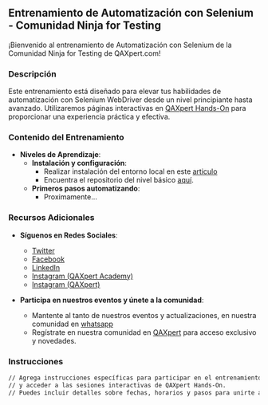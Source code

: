 ## Entrenamiento de Automatización con Selenium - Comunidad Ninja for Testing

¡Bienvenido al entrenamiento de Automatización con Selenium de la Comunidad Ninja for Testing de QAXpert.com!

### Descripción

Este entrenamiento está diseñado para elevar tus habilidades de automatización con Selenium WebDriver desde un nivel principiante hasta avanzado. Utilizaremos páginas interactivas en [QAXpert Hands-On](https://qaxpert.com/hands-on) para proporcionar una experiencia práctica y efectiva.

### Contenido del Entrenamiento

- **Niveles de Aprendizaje**:
  - **Instalación y configuración**:
    - Realizar instalación del entorno local en este [articulo](https://qaxpert.com/selenium-webdriver-instalacion-y-configuracion/) 
    - Encuentra el repositorio del nivel básico [aquí](https://github.com/QAXpert/qa_automation_selenium/tree/main/WS1_instalacion_configuracion).
  - **Primeros pasos automatizando**:
    - Proximamente...

### Recursos Adicionales

- **Síguenos en Redes Sociales**:
  - [Twitter](https://twitter.com/qaxpertacademy)
  - [Facebook](https://www.facebook.com/qaxpertacademy)
  - [LinkedIn](https://www.linkedin.com/company/qaxpert/)
  - [Instagram (QAXpert Academy)](https://www.instagram.com/qaxpertacademy/)
  - [Instagram (QAXpert)](https://www.instagram.com/qaxpert/)

- **Participa en nuestros eventos y únete a la comunidad**:
  - Mantente al tanto de nuestros eventos y actualizaciones, en nuestra comunidad en [whatsapp](https://chat.whatsapp.com/B9fFDjSJ6CpET2DBujIUsG)
  - Regístrate en nuestra comunidad en [QAXpert](https://qaxpert.com/registro-comunidad/) para acceso exclusivo y novedades.

### Instrucciones

```xml
// Agrega instrucciones específicas para participar en el entrenamiento
// y acceder a las sesiones interactivas de QAXpert Hands-On.
// Puedes incluir detalles sobre fechas, horarios y pasos para unirte a las sesiones.
